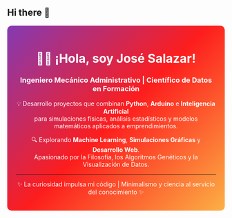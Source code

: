 ## Hi there 👋

<div align="center" style="background: linear-gradient(135deg, #833ab4, #fd1d1d, #fcb045); padding: 20px; border-radius: 10px; color: white;">
  <h1>👋🏻 ¡Hola, soy José Salazar!</h1>
  <h3>Ingeniero Mecánico Administrativo | Científico de Datos en Formación</h3>
  <p>
    💡 Desarrollo proyectos que combinan <strong>Python</strong>, <strong>Arduino</strong> e <strong>Inteligencia Artificial</strong><br>
    para simulaciones físicas, análisis estadísticos y modelos matemáticos aplicados a emprendimientos.
  </p>
  <p>
    🔍 Explorando <strong>Machine Learning</strong>, <strong>Simulaciones Gráficas</strong> y <strong>Desarrollo Web</strong>.<br>
    Apasionado por la Filosofía, los Algoritmos Genéticos y la Visualización de Datos.
  </p>
  <hr>
  <p>✨ La curiosidad impulsa mi código | Minimalismo y ciencia al servicio del conocimiento ✨</p>
</div>



